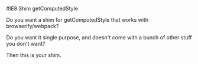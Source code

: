 #IE8 Shim getComputedStyle

Do you want a shim for getComputedStyle that works with browserify/webpack?

Do you want it single purpose, and doesn't come with a bunch of other stuff you don't want?

Then this is your shim.
